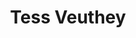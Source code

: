 ---
title: "Tess Veuthey"
presenter_id: tess_veuthey
position: Summer Student
start_date: 2005
end_date: 2005
email: 
phone: 
photo: assets/images/Veuthey.jpg
status: former
layout: member 
---